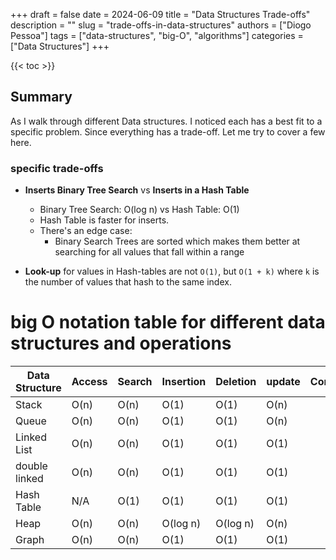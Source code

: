 +++
draft = false
date = 2024-06-09
title = "Data Structures Trade-offs"
description = ""
slug = "trade-offs-in-data-structures"
authors = ["Diogo Pessoa"]
tags = ["data-structures", "big-O", "algorithms"]
categories = ["Data Structures"]
+++


{{< toc >}}

## Summary

As I walk through different Data structures. I noticed each has a best fit to a specific
problem. Since everything has a trade-off. Let me try to cover a few here.



### specific trade-offs

* **Inserts Binary Tree Search** vs **Inserts in a Hash Table**

    - Binary Tree Search: O(log n) vs Hash Table: O(1)
    - Hash Table is faster for inserts.
    - There's an edge case:
        - Binary Search Trees are sorted which makes them better at searching for all
          values that fall within a range
* **Look-up** for values in Hash-tables are not `O(1)`, but `O(1 + k)` where `k` is the
  number of values that hash to the same index.

# big O notation table for different data structures and operations

| Data Structure | Access | Search | Insertion | Deletion | update | Comments |
|----------------|--------|--------|-----------|----------|--------|----------|
| Stack          | O(n)   | O(n)   | O(1)      | O(1)     | O(n)   |          |
| Queue          | O(n)   | O(n)   | O(1)      | O(1)     | O(n)   |          |
| Linked List    | O(n)   | O(n)   | O(1)      | O(1)     | O(1)   |          |
| double linked  | O(n)   | O(n)   | O(1)      | O(1)     | O(1)   |          |
| Hash Table     | N/A    | O(1)   | O(1)      | O(1)     | O(1)   |          |
| Heap           | O(n)   | O(n)   | O(log n)  | O(log n) | O(n)   |          |
| Graph          | O(n)   | O(n)   | O(1)      | O(1)     | O(1)   |          |
